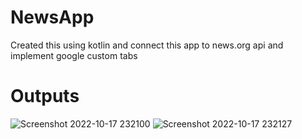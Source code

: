 # NewsApp
Created this using kotlin and connect this app to news.org api and implement google custom tabs

# Outputs

![Screenshot 2022-10-17 232100](https://user-images.githubusercontent.com/92510571/196247782-c7cc280c-73a0-4118-a9a0-5e8425502648.jpg)
![Screenshot 2022-10-17 232127](https://user-images.githubusercontent.com/92510571/196247836-aec241ab-5101-4a72-93b1-180c5f318757.jpg)
